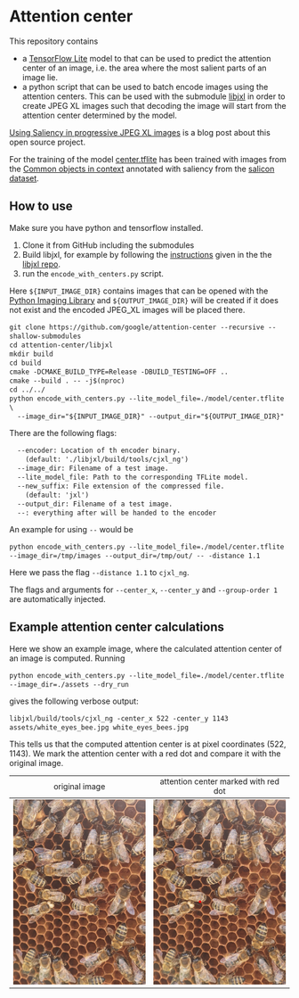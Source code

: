 # Attention center

This repository contains
 - a [TensorFlow Lite](https://www.tensorflow.org/lite) model to that can be used to predict the attention center of an image, i.e. the area where the most salient parts of an image lie.
 - a python script that can be used to batch encode images using the attention centers. This can be used with the submodule [libjxl](firschinghttps://github.com/libjxl/libjxl) in order to create JPEG XL images such that decoding the image will start from the attention center determined by the model.

 [Using Saliency in progressive JPEG XL images](https://opensource.googleblog.com/2021/09/using-saliency-in-progressive-jpeg-xl-images.html) is a blog post about this open source project.

 For the training of the model [center.tflite](./model/center.tflite) has been trained with images from the [Common objects in context](https://cocodataset.org/#home) annotated with saliency from the [salicon dataset](http://salicon.net/).

## How to use

Make sure you have python and tensorflow installed.

1. Clone it from GitHub including the submodules
2. Build libjxl, for example by following the [instructions](https://github.com/libjxl/libjxl/blob/main/README.md) given in the the [libjxl repo](https://github.com/libjxl/libjxl).
3. run the `encode_with_centers.py` script.

Here `${INPUT_IMAGE_DIR}` contains images that can be opened with the [Python Imaging Library](https://github.com/python-pillow/Pillow) and `${OUTPUT_IMAGE_DIR}` will be created if it does not exist and the encoded JPEG_XL images will be placed there.

``` shell
git clone https://github.com/google/attention-center --recursive --shallow-submodules
cd attention-center/libjxl
mkdir build
cd build
cmake -DCMAKE_BUILD_TYPE=Release -DBUILD_TESTING=OFF ..
cmake --build . -- -j$(nproc)
cd ../../
python encode_with_centers.py --lite_model_file=./model/center.tflite \
  --image_dir="${INPUT_IMAGE_DIR}" --output_dir="${OUTPUT_IMAGE_DIR}"
```

There are the following flags:
```shell
  --encoder: Location of th encoder binary.
    (default: './libjxl/build/tools/cjxl_ng')
  --image_dir: Filename of a test image.
  --lite_model_file: Path to the corresponding TFLite model.
  --new_suffix: File extension of the compressed file.
    (default: 'jxl')
  --output_dir: Filename of a test image.
  --: everything after will be handed to the encoder
  ```
An example for using `--` would be
```shell
python encode_with_centers.py --lite_model_file=./model/center.tflite   --image_dir=/tmp/images --output_dir=/tmp/out/ -- -distance 1.1
```
Here we pass the flag `--distance 1.1` to `cjxl_ng`.

The flags and arguments for `--center_x`, `--center_y` and `--group-order 1` are automatically injected.

## Example attention center calculations

Here we show an example image, where the calculated attention center of an
image is computed. Running

```shell
python encode_with_centers.py --lite_model_file=./model/center.tflite --image_dir=./assets --dry_run
```

gives the following verbose output:
```shell
libjxl/build/tools/cjxl_ng -center_x 522 -center_y 1143 assets/white_eyes_bee.jpg white_eyes_bees.jpg
```


This tells us that the computed attention center is at pixel coordinates
(522, 1143). We mark the attention center with a red dot and compare it with the original image.

<table>
<tr>
<td align="center" style="width:50%">original image</td>
<td align="center" style="width:50%">attention center marked with red dot</td>
</tr>
<tbody>
<tr>
<td align="center"><img src="assets/white_eyes_bee.jpg" alt="original image" style="max-width: 100%;"></td>
<td align="center"><img src="assets/white_eyes_bee_with_red_attention_center.jpg" alt="image with attention center as red dot" style="max-width: 100%;"></td>
</tr>
</tbody>
</table>
